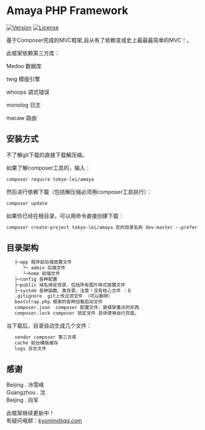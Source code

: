 # Amaya PHP Framework

<p><a href="#" target="_blank"><img src="https://img.shields.io/badge/version-0.1-green.svg" alt="Version" data-canonical-src="https://img.shields.io/badge/version-0.1-green.svg" style="max-width:100%;"></a>
<a href="http://opensource.org/licenses/MIT"><img src="https://camo.githubusercontent.com/890acbdcb87868b382af9a4b1fac507b9659d9bf/68747470733a2f2f696d672e736869656c64732e696f2f62616467652f6c6963656e73652d4d49542d626c75652e737667" alt="License" data-canonical-src="https://img.shields.io/badge/license-MIT-blue.svg" style="max-width:100%;"></a></p>


基于Composer完成的MVC框架,自从有了依赖变成史上最最最简单的MVC！。

此框架依赖第三方库：

Medoo 数据库

twig 模版引擎

whoops 调式错误

monolog 日志

macaw 路由

## 安装方式

不了解git下载的直接下载解压缩。

如果了解composer工具的，输入：

```html
composer require tokyo-lei/amaya
```
然后进行依赖下载（包括解压缩必须用composer工具执行）：
```html
composer update
```

如果你已经在根目录，可以用命令直接创建下载：

```html
composer create-project tokyo-lei/amaya 您的目录名称 dev-master --prefer-dist
```


## 目录架构
```html
   ├─app 程序前后端放置文件
      └─ admin 后端文件
      └─home 前端文件
   ├─config 各种配置
   ├─public 域名绑定目录，包括所有图片样式放置文件
   ├─system 各种函数、类目录，注意！没有核心文件 ：D
   .gitignore  git上传过滤文件 （可以删除）
   bootstrap.php 框架的各种加载启动文件
   composer.json  composer 配置文件，是框架重点的东西
   composer.lock composer 锁定文件 具体使用自行百度。
```
当下载后，目录自动生成几个文件：
```html
   vendor composer 第三方库
   cache 前台模版缓存
   logs 日志文件
```



## 感谢
Beijing . 冷雪峰<br>
Guangzhou . 汶<br>
Beijing . 向军

此框架继续更新中！<br>
有疑问电邮：kyomini@qq.com


